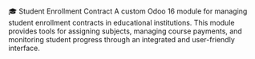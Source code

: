 🎓 Student Enrollment Contract
A custom Odoo 16 module for managing student enrollment contracts in educational institutions. This module provides tools for assigning subjects, managing course payments, and monitoring student progress through an integrated and user-friendly interface.
